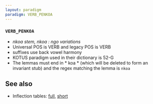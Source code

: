 ```yaml
---
layout: paradigm
paradigm: VERB_PENKOA
---
```

### ` VERB_PENKOA `

* _nkoa stem, nkoa : ngo variations_
* Universal POS is VERB and legacy POS is VERB
* suffixes use back vowel harmony
* KOTUS paradigm used in their dictionary is 52-G
* The lemmas must end in * koa * (which will be deleted to form an invariant stub) and the regex matching the lemma is ` nkoa `

## See also

* Inflection tables: [full](gen/P/penkoa.html), [short](gen/P/penkoa_wikt.html)

